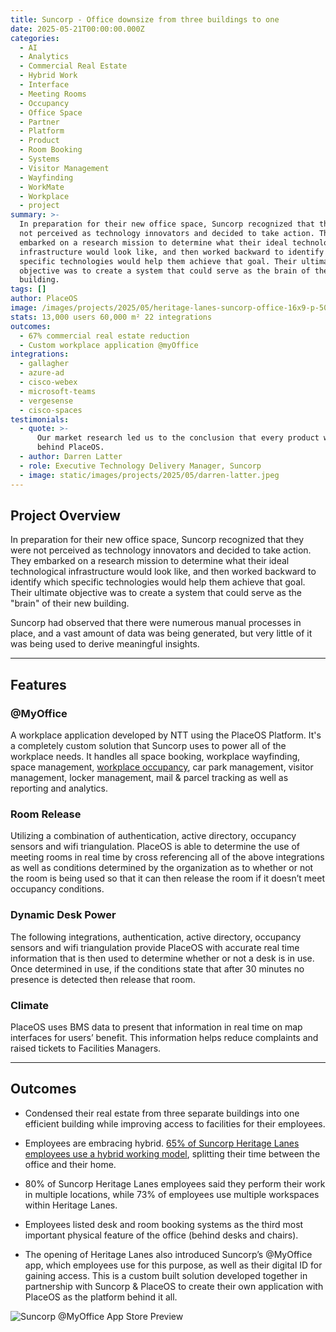 ```yaml
---
title: Suncorp - Office downsize from three buildings to one
date: 2025-05-21T00:00:00.000Z
categories:
  - AI
  - Analytics
  - Commercial Real Estate
  - Hybrid Work
  - Interface
  - Meeting Rooms
  - Occupancy
  - Office Space
  - Partner
  - Platform
  - Product
  - Room Booking
  - Systems
  - Visitor Management
  - Wayfinding
  - WorkMate
  - Workplace
  - project
summary: >-
  In preparation for their new office space, Suncorp recognized that they were
  not perceived as technology innovators and decided to take action. They
  embarked on a research mission to determine what their ideal technological
  infrastructure would look like, and then worked backward to identify which
  specific technologies would help them achieve that goal. Their ultimate
  objective was to create a system that could serve as the brain of their new
  building.
tags: []
author: PlaceOS
image: /images/projects/2025/05/heritage-lanes-suncorp-office-16x9-p-500.jpg
stats: 13,000 users 60,000 m² 22 integrations
outcomes:
  - 67% commercial real estate reduction
  - Custom workplace application @myOffice
integrations:
  - gallagher
  - azure-ad
  - cisco-webex
  - microsoft-teams
  - vergesense
  - cisco-spaces
testimonials:
  - quote: >-
      Our market research led us to the conclusion that every product was years
      behind PlaceOS.
  - author: Darren Latter
  - role: Executive Technology Delivery Manager, Suncorp
  - image: static/images/projects/2025/05/darren-latter.jpeg
---
```

## Project Overview

In preparation for their new office space, Suncorp recognized that they were not perceived as technology innovators and decided to take action. They embarked on a research mission to determine what their ideal technological infrastructure would look like, and then worked backward to identify which specific technologies would help them achieve that goal. Their ultimate objective was to create a system that could serve as the "brain" of their new building.

Suncorp had observed that there were numerous manual processes in place, and a vast amount of data was being generated, but very little of it was being used to derive meaningful insights.

--------

## Features
### @MyOffice
A workplace application developed by NTT using the PlaceOS Platform. It's a completely custom solution that Suncorp uses to power all of the workplace needs. It handles all space booking, workplace wayfinding, space management, [workplace occupancy](https://www.placeos.com/suite/workmate-workplace-solution#occupancy), car park management, visitor management, locker management, mail & parcel tracking as well as reporting and analytics.

### Room Release
Utilizing a combination of authentication, active directory, occupancy sensors and wifi triangulation. PlaceOS is able to determine the use of meeting rooms in real time by cross referencing all of the above integrations as well as conditions determined by the organization as to whether or not the room is being used so that it can then release the room if it doesn’t meet occupancy conditions.

### Dynamic Desk Power
The following integrations, authentication, active directory, occupancy sensors and wifi triangulation provide PlaceOS with accurate real time information that is then used to determine whether or not a desk is in use. Once determined in use, if the conditions state that after 30 minutes no presence is detected then release that room. 

### Climate
PlaceOS uses BMS data to present that information in real time on map interfaces for users’ benefit. This information helps reduce complaints and raised tickets to Facilities Managers. 

--------

## Outcomes
*   Condensed their real estate from three separate buildings into one efficient building while improving access to facilities for their employees.

*   Employees are embracing hybrid. [65% of Suncorp Heritage Lanes employees use a hybrid working model](https://www.suncorpgroup.com.au/news/news/Heritage-Lanes-named-Brisbanes-top-workplace?token=knA1zzZIt6eL9R8wCR9NW3Fz1w5Nj7lzD4HHYRld), splitting their time between the office and their home.

*   80% of Suncorp Heritage Lanes employees said they perform their work in multiple locations, while 73% of employees use multiple workspaces within Heritage Lanes.

*   Employees listed desk and room booking systems as the third most important physical feature of the office (behind desks and chairs).

*   The opening of Heritage Lanes also introduced Suncorp’s @MyOffice app, which employees use for this purpose, as well as their digital ID for gaining access. This is a custom built solution developed together in partnership with Suncorp & PlaceOS to create their own application with PlaceOS as the platform behind it all.

![Suncorp @MyOffice App Store Preview](/images/projects/suncorp-my-office-app-store.png)

‍
